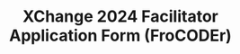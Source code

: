 ---
title: XChange 2024 Facilitator Application Form (FroCODEr)
redirect_to: https://docs.google.com/document/d/1B9Xdq9ve0lTL9_I7ThCz19roc9B4mC-zXl5LIWK8ssw/edit?usp=sharing
redirect_from: 
  - /XC24FroCODErFaciAppForm
  - /xc24frocoderfaciappform
---
